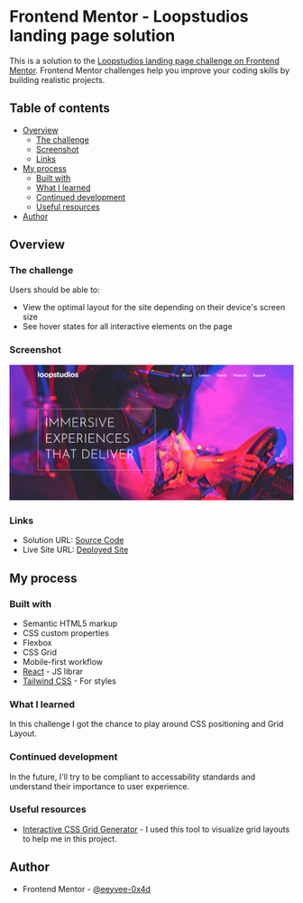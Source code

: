 # Frontend Mentor - Loopstudios landing page solution

This is a solution to the [Loopstudios landing page challenge on Frontend Mentor](https://www.frontendmentor.io/challenges/loopstudios-landing-page-N88J5Onjw). Frontend Mentor challenges help you improve your coding skills by building realistic projects. 

## Table of contents

- [Overview](#overview)
  - [The challenge](#the-challenge)
  - [Screenshot](#screenshot)
  - [Links](#links)
- [My process](#my-process)
  - [Built with](#built-with)
  - [What I learned](#what-i-learned)
  - [Continued development](#continued-development)
  - [Useful resources](#useful-resources)
- [Author](#author)

## Overview

### The challenge

Users should be able to:

- View the optimal layout for the site depending on their device's screen size
- See hover states for all interactive elements on the page

### Screenshot

![Screenshot](https://github.com/eeyvee-0x4d/fmentor-loopstudios-landing-page/blob/9d82cbc6d90c8c638211111239f482474977aabb/Screenshot.png)

### Links

- Solution URL: [Source Code](https://github.com/eeyvee-0x4d/fmentor-loopstudios-landing-page)
- Live Site URL: [Deployed Site](https://profound-puppy-4b1cd7.netlify.app/)

## My process

### Built with

- Semantic HTML5 markup
- CSS custom properties
- Flexbox
- CSS Grid
- Mobile-first workflow
- [React](https://reactjs.org/) - JS librar
- [Tailwind CSS](https://tailwindcss.com/) - For styles

### What I learned

In this challenge I got the chance to play around CSS positioning and Grid Layout.

### Continued development

In the future, I'll try to be compliant to accessability standards and understand their importance to user experience.

### Useful resources

- [Interactive CSS Grid Generator](https://grid.layoutit.com/) - I used this tool to visualize grid layouts to help me in this project.

## Author

- Frontend Mentor - [@eeyvee-0x4d](https://www.frontendmentor.io/profile/eeyvee-0x4d)

